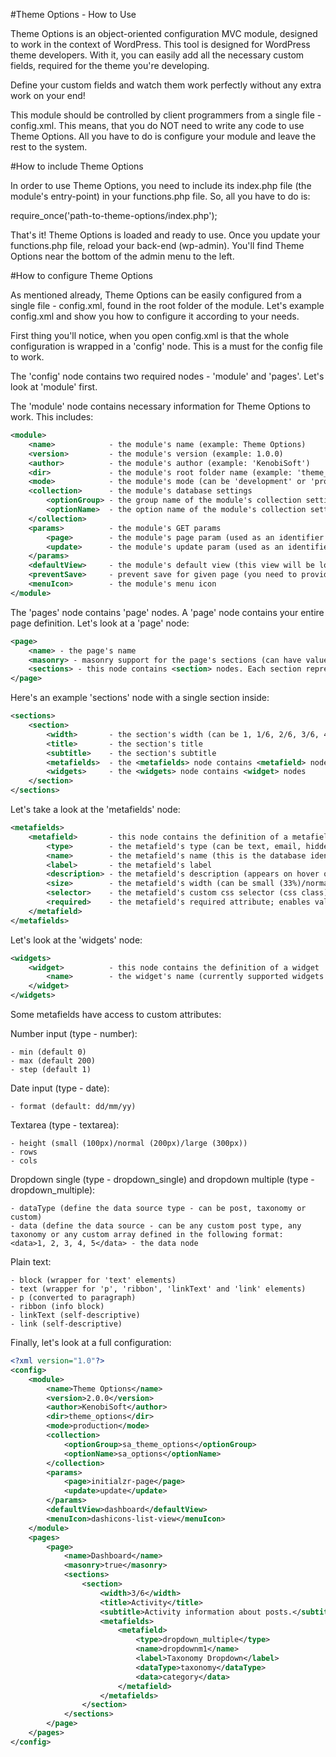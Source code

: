 
#Theme Options - How to Use

Theme Options is an object-oriented configuration MVC module, designed to work in the context of WordPress.
This tool is designed for WordPress theme developers. With it, you can easily add all the necessary custom fields, required
for the theme you're developing.

Define your custom fields and watch them work perfectly without any extra work on your end!

This module should be controlled by client programmers from a single file - config.xml. This means, that you do NOT need to write any code to use Theme Options. All you have to do is configure your module and leave the rest to the system.

#How to include Theme Options

In order to use Theme Options, you need to include its index.php file (the module's entry-point) in your functions.php file.
So, all you have to do is:

require_once('path-to-theme-options/index.php');

That's it! Theme Options is loaded and ready to use. Once you update your functions.php file, reload your back-end (wp-admin).
You'll find Theme Options near the bottom of the admin menu to the left.

#How to configure Theme Options

As mentioned already, Theme Options can be easily configured from a single file - config.xml, found in the root folder of the module.
Let's example config.xml and show you how to configure it according to your needs.

First thing you'll notice, when you open config.xml is that the whole configuration is wrapped in a 'config' node. This is a must
for the config file to work.

The 'config' node contains two required nodes - 'module' and 'pages'. Let's look at 'module' first.

The 'module' node contains necessary information for Theme Options to work. This includes:

```xml
<module>
    <name>            - the module's name (example: Theme Options)
    <version>         - the module's version (example: 1.0.0)
    <author>          - the module's author (example: 'KenobiSoft')
    <dir>             - the module's root folder name (example: 'theme_options')
    <mode>            - the module's mode (can be 'development' or 'production')
    <collection>      - the module's database settings
        <optionGroup> - the group name of the module's collection setting
        <optionName>  - the option name of the module's collection setting
    </collection>
    <params>          - the module's GET params
        <page>        - the module's page param (used as an identifier for the module's pages)
        <update>      - the module's update param (used as an identifier when an update event is triggered)
    </params>
    <defaultView>     - the module's default view (this view will be loaded as a fallback, when a view cannot be found and loaded)
    <preventSave>     - prevent save for given page (you need to provide the name of the page, where you want to disable the save functionality)
    <menuIcon>        - the module's menu icon
</module>
```

The 'pages' node contains 'page' nodes. A 'page' node contains your entire page definition. Let's look at a 'page' node:

```xml
<page>
    <name> - the page's name
    <masonry> - masonry support for the page's sections (can have values true/false or you can remove it, which equals to false)
    <sections> - this node contains <section> nodes. Each section represents an html section, which contains metafields and/or widgets.
</page>
```

Here's an example 'sections' node with a single section inside:

```xml
<sections>
    <section>
        <width>       - the section's width (can be 1, 1/6, 2/6, 3/6, 4/6, 5/6)
        <title>       - the section's title
        <subtitle>    - the section's subtitle
        <metafields>  - the <metafields> node contains <metafield> nodes
        <widgets>     - the <widgets> node contains <widget> nodes
    </section>
</sections>
```

Let's take a look at the 'metafields' node:

```xml
<metafields>
    <metafield>       - this node contains the definition of a metafield
        <type>        - the metafield's type (can be text, email, hidden, number, checkbox, date, file, image, textarea, dropdown_single, dropdown_multiple, editor, map, gallery, plain_text)
        <name>        - the metafield's name (this is the database identifier for the field; you will require this name to pull out the field's data on the frontend)
        <label>       - the metafield's label
        <description> - the metafield's description (appears on hover on the label)
        <size>        - the metafield's width (can be small (33%)/normal (50%)/large (75%)/auto (100%))
        <selector>    - the metafield's custom css selector (css class)
        <required>    - the metafield's required attribute; enables validation for the metafield (can have values true/false or you can remove it, which equals to false)
    </metafield>
</metafields>
```

Let's look at the 'widgets' node:

```xml
<widgets>
    <widget>          - this node contains the definition of a widget
        <name>        - the widget's name (currently supported widgets are activity, statistics and plugins)
    </widget>
</widgets>
```

Some metafields have access to custom attributes:
	
Number input (type - number):

	- min (default 0)
	- max (default 200)
	- step (default 1)

Date input (type - date):

	- format (default: dd/mm/yy)

Textarea (type - textarea):

	- height (small (100px)/normal (200px)/large (300px))
	- rows
	- cols

Dropdown single (type - dropdown_single) and dropdown multiple (type - dropdown_multiple):

    - dataType (define the data source type - can be post, taxonomy or custom)
    - data (define the data source - can be any custom post type, any taxonomy or any custom array defined in the following format:
    <data>1, 2, 3, 4, 5</data> - the data node

Plain text:

	- block (wrapper for 'text' elements)
	- text (wrapper for 'p', 'ribbon', 'linkText' and 'link' elements)
	- p (converted to paragraph)
	- ribbon (info block)
	- linkText (self-descriptive)
	- link (self-descriptive)

Finally, let's look at a full configuration:

```xml
<?xml version="1.0"?>
<config>
	<module>
		<name>Theme Options</name>
		<version>2.0.0</version>
		<author>KenobiSoft</author>
		<dir>theme_options</dir>
        <mode>production</mode>
        <collection>
            <optionGroup>sa_theme_options</optionGroup>
            <optionName>sa_options</optionName>
        </collection>
		<params>
			<page>initialzr-page</page>
			<update>update</update>
		</params>
        <defaultView>dashboard</defaultView>
        <menuIcon>dashicons-list-view</menuIcon>
	</module>
    <pages>
        <page>
            <name>Dashboard</name>
            <masonry>true</masonry>
            <sections>
                <section>
                    <width>3/6</width>
                    <title>Activity</title>
                    <subtitle>Activity information about posts.</subtitle>
                    <metafields>
                        <metafield>
                            <type>dropdown_multiple</type>
                            <name>dropdownm1</name>
                            <label>Taxonomy Dropdown</label>
                            <dataType>taxonomy</dataType>
                            <data>category</data>
                        </metafield>
                    </metafields>
                </section>
            </sections>
        </page>
    </pages>
</config>
```